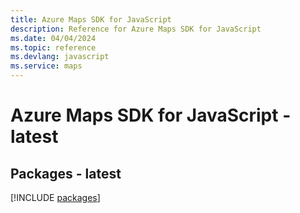 ```yaml
---
title: Azure Maps SDK for JavaScript
description: Reference for Azure Maps SDK for JavaScript
ms.date: 04/04/2024
ms.topic: reference
ms.devlang: javascript
ms.service: maps
---
```

# Azure Maps SDK for JavaScript - latest
## Packages - latest
[!INCLUDE [packages](maps-index.md)]